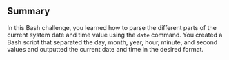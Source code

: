 ## Summary

In this Bash challenge, you learned how to parse the different parts of the current system date and time value using the `date` command. You created a Bash script that separated the day, month, year, hour, minute, and second values and outputted the current date and time in the desired format.

